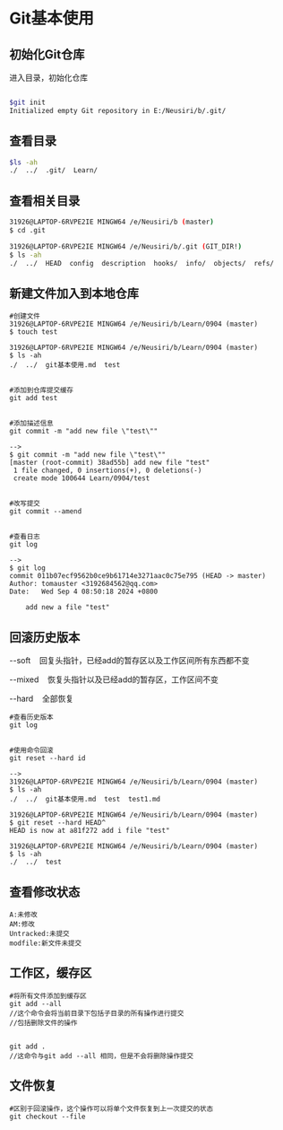 # Git基本使用

## 初始化Git仓库

进入目录，初始化仓库

```bash

$git init
Initialized empty Git repository in E:/Neusiri/b/.git/


```

## 查看目录

```bash
$ls -ah
./  ../  .git/  Learn/

```

## 查看相关目录

```bash
31926@LAPTOP-6RVPE2IE MINGW64 /e/Neusiri/b (master)
$ cd .git

31926@LAPTOP-6RVPE2IE MINGW64 /e/Neusiri/b/.git (GIT_DIR!)
$ ls -ah
./  ../  HEAD  config  description  hooks/  info/  objects/  refs/

```

## 新建文件加入到本地仓库

```
#创建文件
31926@LAPTOP-6RVPE2IE MINGW64 /e/Neusiri/b/Learn/0904 (master)
$ touch test

31926@LAPTOP-6RVPE2IE MINGW64 /e/Neusiri/b/Learn/0904 (master)
$ ls -ah
./  ../  git基本使用.md  test


#添加到仓库提交缓存
git add test


#添加描述信息
git commit -m "add new file \"test\""

-->
$ git commit -m "add new file \"test\""
[master (root-commit) 38ad55b] add new file "test"
 1 file changed, 0 insertions(+), 0 deletions(-)
 create mode 100644 Learn/0904/test


#改写提交
git commit --amend


#查看日志
git log

-->
$ git log
commit 011b07ecf9562b0ce9b61714e3271aac0c75e795 (HEAD -> master)
Author: tomauster <3192684562@qq.com>
Date:   Wed Sep 4 08:50:18 2024 +0800

    add new a file "test"

```

## 回滚历史版本



--soft    回复头指针，已经add的暂存区以及工作区间所有东西都不变

--mixed    恢复头指针以及已经add的暂存区，工作区间不变

--hard    全部恢复



```
#查看历史版本
git log


#使用命令回滚
git reset --hard id

-->
31926@LAPTOP-6RVPE2IE MINGW64 /e/Neusiri/b/Learn/0904 (master)
$ ls -ah
./  ../  git基本使用.md  test  test1.md

31926@LAPTOP-6RVPE2IE MINGW64 /e/Neusiri/b/Learn/0904 (master)
$ git reset --hard HEAD^
HEAD is now at a81f272 add i file "test"

31926@LAPTOP-6RVPE2IE MINGW64 /e/Neusiri/b/Learn/0904 (master)
$ ls -ah
./  ../  test

```

## 查看修改状态

```
A:未修改
AM:修改
Untracked:未提交
modfile:新文件未提交
```

## 工作区，缓存区

```
#将所有文件添加到缓存区
git add --all
//这个命令会将当前目录下包括子目录的所有操作进行提交
//包括删除文件的操作


git add .
//这命令与git add --all 相同，但是不会将删除操作提交
```

## 文件恢复

```
#区别于回滚操作，这个操作可以将单个文件恢复到上一次提交的状态
git checkout --file
```


